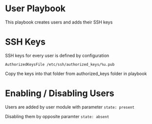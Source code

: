 # User Playbook


This playbook creates users and adds their SSH keys

#  SSH Keys

SSH keys for every user is defined by configuration

```
AuthorizedKeysFile /etc/ssh/authorized_keys/%u.pub

```

Copy the keys into that folder from authorized_keys folder in playbook

# Enabling  / Disabling Users

Users are added by user module with parameter
```state: present ```

Disabling them by opposite paramter
```state: absent```




